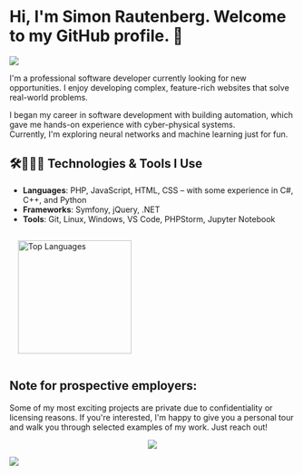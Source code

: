 # Hi, I'm Simon Rautenberg. Welcome to my GitHub profile. 👋
<p align="left">
  <img src="https://capsule-render.vercel.app/api?type=waving&height=150&color=gradient&text=Full%20Stack%20Developer&section=header&reversal=false"/>
</p>
I'm a professional software developer currently looking for new opportunities.  
I enjoy developing complex, feature-rich websites that solve real-world problems.

I began my career in software development with building automation, which gave me hands-on experience with cyber-physical systems.  
Currently, I'm exploring neural networks and machine learning just for fun.

## 🛠️👨🏻‍💻 Technologies & Tools I Use
- **Languages**: PHP, JavaScript, HTML, CSS – with some experience in C#, C++, and Python
- **Frameworks**: Symfony, jQuery, .NET
- **Tools**: Git, Linux, Windows, VS Code, PHPStorm, Jupyter Notebook

<div align="left" padding="15px">
<img src="https://github-readme-stats.vercel.app/api/top-langs/?username=SimonRautenberg&layout=pie&theme=tokyonight" alt="Top Languages" width="200px" style="padding: 15px"/>
</div>



## Note for prospective employers:
Some of my most exciting projects are private due to confidentiality or licensing reasons. If you're interested, I'm happy to give you a personal tour and walk you through selected examples of my work. Just reach out!
<div align="center">
<a href="https://de.linkedin.com/in/simon-rautenberg-224b9937b?trk=people-guest_people_search-card">
<img src="https://img.shields.io/badge/LinkedIn-blue?logo=linkedin&logoColor=white">
</a>
</div>

<p align="left">
  <img src="https://capsule-render.vercel.app/api?type=waving&height=150&color=gradient&section=footer&reversal=false"/>
</p>
